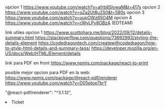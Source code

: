 opcion 1 https://www.youtube.com/watch?v=afrb8SlywaM&t=417s
opcion 2 https://www.youtube.com/watch?v=oZa2Ut8u2S0&t=580s
opcion 3 https://www.youtube.com/watch?v=uupOWz65O4M
opcion 4 https://www.youtube.com/watch?v=cWvLPy8OBzA (EDTEAM)

link utiles opcion 1
https://www.scottohara.me/blog/2022/09/12/details-summary.html
https://stackoverflow.com/questions/73692993/styling-the-details-element
https://codedragontech.com/createwithcodedragon/how-to-style-html-details-and-summary-tags/
https://developer.mozilla.org/en-US/docs/Web/HTML/Element/details


link para PDF en front
https://www.npmjs.com/package/react-to-print

posible mejor opcion para PDF en la web:
https://www.npmjs.com/package/@react-pdf/renderer
https://www.youtube.com/watch?v=D05ptoe7brY

"@react-pdf/renderer": "^3.1.12",
<li><Link href='/operation'>Ticket</Link></li>